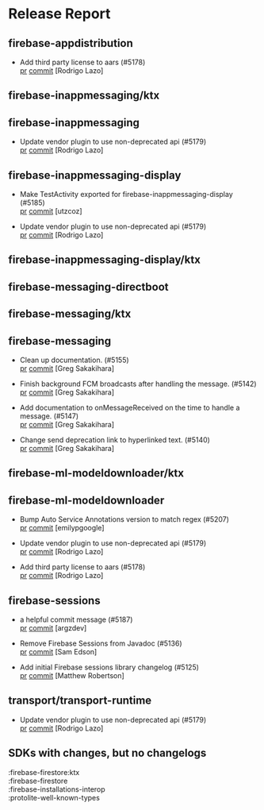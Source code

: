 # Release Report
## firebase-appdistribution
      
* Add third party license to aars (#5178)   
  [pr](https://github.com/firebase/firebase-android-sdk/pull/5178) [commit](https://github.com/firebase/firebase-android-sdk/commit/3fcf34366f99b21c57fd3065bc54699e6c823955)  [Rodrigo Lazo]

## firebase-inappmessaging/ktx
      

## firebase-inappmessaging
      
* Update vendor plugin to use non-deprecated api (#5179)   
  [pr](https://github.com/firebase/firebase-android-sdk/pull/5179) [commit](https://github.com/firebase/firebase-android-sdk/commit/f15e429ad82e0ba12967e73fe29130330564132a)  [Rodrigo Lazo]

## firebase-inappmessaging-display
      
* Make TestActivity exported for firebase-inappmessaging-display (#5185)   
  [pr](https://github.com/firebase/firebase-android-sdk/pull/5185) [commit](https://github.com/firebase/firebase-android-sdk/commit/d91342e4b919a89084f5369c47d047bbcc85b385)  [utzcoz]

* Update vendor plugin to use non-deprecated api (#5179)   
  [pr](https://github.com/firebase/firebase-android-sdk/pull/5179) [commit](https://github.com/firebase/firebase-android-sdk/commit/f15e429ad82e0ba12967e73fe29130330564132a)  [Rodrigo Lazo]

## firebase-inappmessaging-display/ktx
      

## firebase-messaging-directboot
      

## firebase-messaging/ktx
      

## firebase-messaging
      
* Clean up documentation. (#5155)   
  [pr](https://github.com/firebase/firebase-android-sdk/pull/5155) [commit](https://github.com/firebase/firebase-android-sdk/commit/4d1cc39a14fe7e838d86bad53def4c3f3ce41380)  [Greg Sakakihara]

* Finish background FCM broadcasts after handling the message. (#5142)   
  [pr](https://github.com/firebase/firebase-android-sdk/pull/5142) [commit](https://github.com/firebase/firebase-android-sdk/commit/8fff029b3f22377198898e5ee3cca9117728ebb1)  [Greg Sakakihara]

* Add documentation to onMessageReceived on the time to handle a message. (#5147)   
  [pr](https://github.com/firebase/firebase-android-sdk/pull/5147) [commit](https://github.com/firebase/firebase-android-sdk/commit/d41d2abab7a6d50aee19e0c71af4432620b135c9)  [Greg Sakakihara]

* Change send deprecation link to hyperlinked text. (#5140)   
  [pr](https://github.com/firebase/firebase-android-sdk/pull/5140) [commit](https://github.com/firebase/firebase-android-sdk/commit/bf8cb54157e821e4f5e4fe08bb8c086327d03ec4)  [Greg Sakakihara]

## firebase-ml-modeldownloader/ktx
      

## firebase-ml-modeldownloader
      
* Bump Auto Service Annotations version to match regex (#5207)   
  [pr](https://github.com/firebase/firebase-android-sdk/pull/5207) [commit](https://github.com/firebase/firebase-android-sdk/commit/d941aad568cdc90ef046e70b073529c91f6467b7)  [emilypgoogle]

* Update vendor plugin to use non-deprecated api (#5179)   
  [pr](https://github.com/firebase/firebase-android-sdk/pull/5179) [commit](https://github.com/firebase/firebase-android-sdk/commit/f15e429ad82e0ba12967e73fe29130330564132a)  [Rodrigo Lazo]

* Add third party license to aars (#5178)   
  [pr](https://github.com/firebase/firebase-android-sdk/pull/5178) [commit](https://github.com/firebase/firebase-android-sdk/commit/3fcf34366f99b21c57fd3065bc54699e6c823955)  [Rodrigo Lazo]

## firebase-sessions
      
* a helpful commit message (#5187)   
  [pr](https://github.com/firebase/firebase-android-sdk/pull/5187) [commit](https://github.com/firebase/firebase-android-sdk/commit/d86eb6f04d7aecde0021f82c9db9e99192da462a)  [argzdev]

* Remove Firebase Sessions from Javadoc (#5136)   
  [pr](https://github.com/firebase/firebase-android-sdk/pull/5136) [commit](https://github.com/firebase/firebase-android-sdk/commit/e67be1edd7d509dc0cc5b4ab25b5c6fe9c5eb155)  [Sam Edson]

* Add initial Firebase sessions library changelog (#5125)   
  [pr](https://github.com/firebase/firebase-android-sdk/pull/5125) [commit](https://github.com/firebase/firebase-android-sdk/commit/15696e52c12d7b51915a7bb136c58d4e963eceff)  [Matthew Robertson]

## transport/transport-runtime
      
* Update vendor plugin to use non-deprecated api (#5179)   
  [pr](https://github.com/firebase/firebase-android-sdk/pull/5179) [commit](https://github.com/firebase/firebase-android-sdk/commit/f15e429ad82e0ba12967e73fe29130330564132a)  [Rodrigo Lazo]


## SDKs with changes, but no changelogs
:firebase-firestore:ktx  
:firebase-firestore  
:firebase-installations-interop  
:protolite-well-known-types